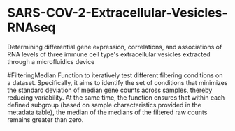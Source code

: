 # SARS-COV-2-Extracellular-Vesicles-RNAseq
Determining differential gene expression, correlations, and associations of RNA levels of three immune cell type's extracellular vesicles extracted through a microfluidics device

#FilteringMedian
Function to iteratively test different filtering conditions on a dataset. 
Specifically, it aims to identify the set of conditions that minimizes the standard deviation of median gene counts across samples, thereby reducing variability. 
At the same time, the function ensures that within each defined subgroup (based on sample characteristics provided in the metadata table), the median of the medians of the filtered raw counts remains greater than zero.

